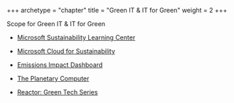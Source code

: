 +++
archetype = "chapter"
title = "Green IT & IT for Green"
weight = 2
+++

Scope for Green IT & IT for Green

- [Microsoft Sustainability Learning Center](https://www.microsoft.com/en-us/sustainability/learning-center)


- [Microsoft Cloud for Sustainability](https://www.microsoft.com/en-gb/sustainability/cloud)

- [Emissions Impact Dashboard](https://www.microsoft.com/en-us/sustainability/emissions-impact-dashboard)

- [The Planetary Computer](https://planetarycomputer.microsoft.com/)

- [Reactor: Green Tech Series](https://www.youtube.com/watch?v=xcp1sFxdMIU)


